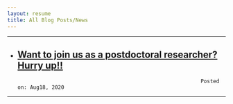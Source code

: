 ```yaml
---
layout: resume
title: All Blog Posts/News
---
```


---
* ## [Want to join us as a postdoctoral researcher? Hurry up!!](/2020-08-18-postDoc.md)
                                                                 Posted on: Aug18, 2020
---
